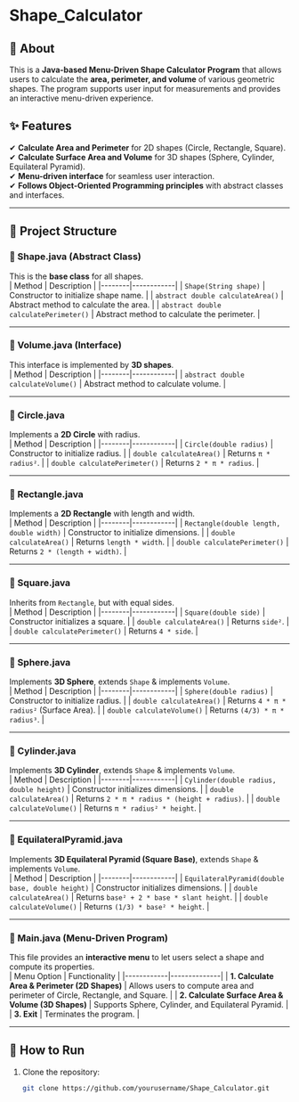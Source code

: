 # Shape_Calculator

## 📝 About  
This is a **Java-based Menu-Driven Shape Calculator Program** that allows users to calculate the **area, perimeter, and volume** of various geometric shapes. The program supports user input for measurements and provides an interactive menu-driven experience.

## ✨ Features  
✔ **Calculate Area and Perimeter** for 2D shapes (Circle, Rectangle, Square).  
✔ **Calculate Surface Area and Volume** for 3D shapes (Sphere, Cylinder, Equilateral Pyramid).  
✔ **Menu-driven interface** for seamless user interaction.  
✔ **Follows Object-Oriented Programming principles** with abstract classes and interfaces.  

---

## 📂 Project Structure  
### **📌 Shape.java (Abstract Class)**
This is the **base class** for all shapes.  
| Method | Description |
|--------|------------|
| `Shape(String shape)` | Constructor to initialize shape name. |
| `abstract double calculateArea()` | Abstract method to calculate the area. |
| `abstract double calculatePerimeter()` | Abstract method to calculate the perimeter. |

---

### **📌 Volume.java (Interface)**
This interface is implemented by **3D shapes**.  
| Method | Description |
|--------|------------|
| `abstract double calculateVolume()` | Abstract method to calculate volume. |

---

### **📌 Circle.java**
Implements a **2D Circle** with radius.  
| Method | Description |
|--------|------------|
| `Circle(double radius)` | Constructor to initialize radius. |
| `double calculateArea()` | Returns `π * radius²`. |
| `double calculatePerimeter()` | Returns `2 * π * radius`. |

---

### **📌 Rectangle.java**
Implements a **2D Rectangle** with length and width.  
| Method | Description |
|--------|------------|
| `Rectangle(double length, double width)` | Constructor to initialize dimensions. |
| `double calculateArea()` | Returns `length * width`. |
| `double calculatePerimeter()` | Returns `2 * (length + width)`. |

---

### **📌 Square.java**
Inherits from `Rectangle`, but with equal sides.  
| Method | Description |
|--------|------------|
| `Square(double side)` | Constructor initializes a square. |
| `double calculateArea()` | Returns `side²`. |
| `double calculatePerimeter()` | Returns `4 * side`. |

---

### **📌 Sphere.java**
Implements **3D Sphere**, extends `Shape` & implements `Volume`.  
| Method | Description |
|--------|------------|
| `Sphere(double radius)` | Constructor to initialize radius. |
| `double calculateArea()` | Returns `4 * π * radius²` (Surface Area). |
| `double calculateVolume()` | Returns `(4/3) * π * radius³`. |

---

### **📌 Cylinder.java**
Implements **3D Cylinder**, extends `Shape` & implements `Volume`.  
| Method | Description |
|--------|------------|
| `Cylinder(double radius, double height)` | Constructor initializes dimensions. |
| `double calculateArea()` | Returns `2 * π * radius * (height + radius)`. |
| `double calculateVolume()` | Returns `π * radius² * height`. |

---

### **📌 EquilateralPyramid.java**
Implements **3D Equilateral Pyramid (Square Base)**, extends `Shape` & implements `Volume`.  
| Method | Description |
|--------|------------|
| `EquilateralPyramid(double base, double height)` | Constructor initializes dimensions. |
| `double calculateArea()` | Returns `base² + 2 * base * slant height`. |
| `double calculateVolume()` | Returns `(1/3) * base² * height`. |

---

### **📌 Main.java (Menu-Driven Program)**
This file provides an **interactive menu** to let users select a shape and compute its properties.  
| Menu Option | Functionality |
|------------|--------------|
| **1. Calculate Area & Perimeter (2D Shapes)** | Allows users to compute area and perimeter of Circle, Rectangle, and Square. |
| **2. Calculate Surface Area & Volume (3D Shapes)** | Supports Sphere, Cylinder, and Equilateral Pyramid. |
| **3. Exit** | Terminates the program. |

---

## 📜 How to Run  
1. Clone the repository:  
   ```bash
   git clone https://github.com/yourusername/Shape_Calculator.git
